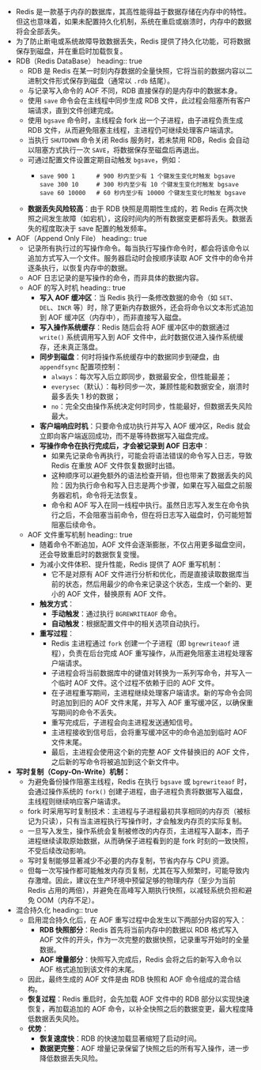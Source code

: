 - Redis 是一款基于内存的数据库，其高性能得益于数据存储在内存中的特性。但这也意味着，如果未配置持久化机制，系统在重启或崩溃时，内存中的数据将会全部丢失。
- 为了防止断电或系统故障导致数据丢失，Redis 提供了持久化功能，可将数据保存到磁盘，并在重启时加载恢复。
- RDB（Redis DataBase）
  heading:: true
	- RDB 是 Redis 在某一时刻内存数据的全量快照，它将当前的数据内容以二进制文件形式保存到磁盘（通常以 `.rdb` 结尾）。
	- 与记录写入命令的 AOF 不同，RDB 直接保存的是内存中的数据本身。
	- 使用 `save` 命令会在主线程中同步生成 RDB 文件，此过程会阻塞所有客户端请求，直到文件创建完成。
	- 使用 `bgsave` 命令时，主线程会 fork 出一个子进程，由子进程负责生成 RDB 文件，从而避免阻塞主线程，主进程仍可继续处理客户端请求。
	- 当执行 `SHUTDOWN` 命令关闭 Redis 服务时，若未禁用 RDB，Redis 会自动以阻塞方式执行一次 `SAVE`，将数据保存至磁盘后再退出。
	- 可通过配置文件设置定期自动触发 `bgsave`，例如：
		- ```redis
		  save 900 1      # 900 秒内至少有 1 个键发生变化时触发 bgsave
		  save 300 10     # 300 秒内至少有 10 个键发生变化时触发 bgsave
		  save 60 10000   # 60 秒内至少有 10000 个键发生变化时触发 bgsave
		  ```
	- **数据丢失风险较高**：由于 RDB 快照是周期性生成的，若 Redis 在两次快照之间发生故障（如宕机），这段时间内的所有数据变更都将丢失。数据丢失的程度取决于 save 配置的触发频率。
- AOF（Append Only File）
  heading:: true
	- 记录所有执行过的写操作命令。每当执行写操作命令时，都会将该命令以追加方式写入一个文件。服务器启动时会按顺序读取 AOF 文件中的命令并逐条执行，以恢复内存中的数据。
	- AOF 日志记录的是写操作的命令，而非具体的数据内容。
	- AOF 的写入时机
	  heading:: true
		- **写入 AOF 缓冲区**：当 Redis 执行一条修改数据的命令（如 `SET`、`DEL`、`INCR` 等）时，除了更新内存数据外，还会将命令以文本形式追加到 AOF 缓冲区（内存中），而非直接写入磁盘。
		- **写入操作系统缓存**：Redis 随后会将 AOF 缓冲区中的数据通过 `write()` 系统调用写入到 AOF 文件中，此时数据仅进入操作系统缓存，还未真正落盘。
		- **同步到磁盘**：何时将操作系统缓存中的数据同步到硬盘，由 `appendfsync` 配置项控制：
			- `always`：每次写入后立即同步，数据最安全，但性能最差；
			- `everysec`（默认）：每秒同步一次，兼顾性能和数据安全，崩溃时最多丢失 1 秒的数据；
			- `no`：完全交由操作系统决定何时同步，性能最好，但数据丢失风险最大。
		- **客户端响应时机**：只要命令成功执行并写入 AOF 缓冲区，Redis 就会立即向客户端返回成功，而不是等待数据写入磁盘完成。
		- **写操作命令在执行完成后，才会被记录到 AOF 日志中**：
			- 如果先记录命令再执行，可能会将语法错误的命令写入日志，导致 Redis 在重放 AOF 文件恢复数据时出错。
			- 这种顺序可以避免额外的语法检查开销，但也带来了数据丢失的风险：因为执行命令和写入日志是两个步骤，如果在写入磁盘之前服务器宕机，命令将无法恢复。
			- 命令和 AOF 写入在同一线程中执行。虽然日志写入发生在命令执行之后，不会阻塞当前命令，但在将日志写入磁盘时，仍可能短暂阻塞后续命令。
	- AOF 文件重写机制
	  heading:: true
		- 随着命令不断追加，AOF 文件会逐渐膨胀，不仅占用更多磁盘空间，还会导致重启时的数据恢复变慢。
		- 为减小文件体积、提升性能，Redis 提供了 AOF 重写机制：
			- 它不是对原有 AOF 文件进行分析和优化，而是直接读取数据库当前的状态，然后用最少的命令来记录这个状态，生成一个新的、更小的 AOF 文件，替换原有 AOF 文件。
		- **触发方式**：
			- **手动触发**：通过执行 `BGREWRITEAOF` 命令。
			- **自动触发**：根据配置文件中的相关选项自动执行。
		- **重写过程**：
			- Redis 主进程通过 `fork` 创建一个子进程（即 `bgrewriteaof` 进程），负责在后台完成 AOF 重写操作，从而避免阻塞主进程处理客户端请求。
			- 子进程会将当前数据库中的键值对转换为一系列写命令，并写入一个临时 AOF 文件。这个过程不依赖于旧的 AOF 文件。
			- 在子进程重写期间，主进程继续处理客户端请求。新的写命令会同时追加到旧的 AOF 文件末尾，并写入 AOF 重写缓冲区，以确保重写期间的命令不丢失。
			- 重写完成后，子进程会向主进程发送通知信号。
			- 主进程接收到信号后，会将重写缓冲区中的命令追加到临时 AOF 文件末尾。
			- 最后，主进程会使用这个新的完整 AOF 文件替换旧的 AOF 文件，之后新的写命令将被追加到这个新文件中。
- **写时复制（Copy-On-Write）机制：**
	- 为避免备份操作阻塞主线程，Redis 在执行 `bgsave` 或 `bgrewriteaof` 时，会通过操作系统的 `fork()` 创建子进程，由子进程负责将数据写入磁盘，主线程则继续响应客户端请求。
	- fork 时采用写时复制技术：主进程与子进程最初共享相同的内存页（被标记为只读），只有当主进程执行写操作时，才会触发内存页的实际复制。
	- 一旦写入发生，操作系统会复制被修改的内存页，主进程写入副本，而子进程继续读取原始数据，从而确保子进程看到的是 fork 时刻的一致快照，不受后续改动影响。
	- 写时复制能够显著减少不必要的内存复制，节省内存与 CPU 资源。
	- 但每一次写操作都可能触发内存页复制，尤其在写入频繁时，可能导致内存激增。因此，建议在生产环境中预留足够的物理内存（至少为当前 Redis 占用的两倍），并避免在高峰写入期执行快照，以减轻系统负担和避免 OOM（内存不足）。
- 混合持久化
  heading:: true
	- 启用混合持久化后，在 AOF 重写过程中会发生以下两部分内容的写入：
		- **RDB 快照部分**：Redis 首先将当前内存中的数据以 RDB 格式写入 AOF 文件的开头，作为一次完整的数据快照，记录重写开始时的全量数据。
		- **AOF 增量部分**：快照写入完成后，Redis 会将之后的新写入命令以 AOF 格式追加到该文件的末尾。
	- 因此，最终生成的 AOF 文件是由 RDB 快照和 AOF 命令组成的混合结构。
	- **恢复过程**：Redis 重启时，会先加载 AOF 文件中的 RDB 部分以实现快速恢复，再加载追加的 AOF 命令，以补全快照之后的数据变更，最大程度降低数据丢失风险。
	- **优势**：
		- **恢复速度快**：RDB 的快速加载显著缩短了启动时间。
		- **数据更完整**：AOF 增量记录保留了快照之后的所有写入操作，进一步降低数据丢失风险。